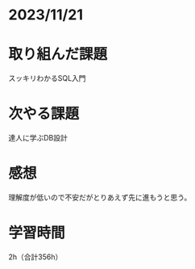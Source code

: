 # 2023/11/21
# 取り組んだ課題
スッキリわかるSQL入門
  
# 次やる課題
達人に学ぶDB設計

# 感想
理解度が低いので不安だがとりあえず先に進もうと思う。

# 学習時間
2h（合計356h）
